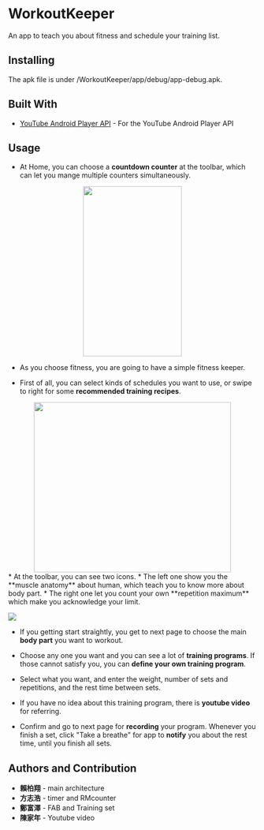 # WorkoutKeeper

An app to teach you about fitness and schedule your training list.

## Installing

The apk file is under /WorkoutKeeper/app/debug/app-debug.apk.

## Built With

* [YouTube Android Player API](https://developers.google.com/youtube/android/player/downloads/) - For the YouTube Android Player API

## Usage

* At Home, you can choose a **countdown counter** at the toolbar, which can let you mange multiple counters simultaneously.
<div align=center><img width="200" height="345" src="https://upload.cc/i1/2019/06/19/cdIECA.png"/></div>

* As you choose fitness, you are going to have a simple fitness keeper.

* First of all, you can select kinds of schedules you want to use, or swipe to right for some **recommended training recipes**.
<div align=center><img width="400" height="345" src="https://upload.cc/i1/2019/06/19/S8gviE.png"/></div>
* At the toolbar, you can see two icons. 
  * The left one show you the **muscle anatomy** about human, which teach you to know more about body part.
  * The right one let you count your own **repetition maximum** which make you acknowledge your limit.
  
![](https://upload.cc/i1/2019/06/19/1iUR6H.png)
* If you getting start straightly, you get to next page to choose the main **body part** you want to workout.

* Choose any one you want and you can see a lot of **training programs**. If those cannot satisfy you, you can **define your own training program**.

* Select what you want, and enter the weight, number of sets and repetitions, and the rest time between sets.

* If you have no idea about this training program, there is **youtube video** for referring.

* Confirm and go to next page for **recording** your program. Whenever you finish a set, click "Take a breathe" for app to **notify** you about the rest time, until you finish all sets. 


## Authors and Contribution

* **賴柏翔** - main architecture
* **方志浩** - timer and RMcounter
* **鄭富澤** - FAB and Training set
* **陳家年** - Youtube video



